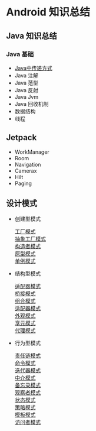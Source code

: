 # Android 知识总结
## Java 知识总结
### Java 基础
*  [Java中传递方式](./java/java%E5%80%BC%E4%BC%A0%E9%80%92.md)
* Java 注解
* Java 范型
* Java 反射
* Java Jvm
* Java 回收机制
* 数据结构
* 线程

## Jetpack  
* WorkManager
* Room
* Navigation
* Camerax
* Hilt
* Paging

## 设计模式
* 创建型模式    


    [工厂模式](./DesignPattern/工厂模式.md)    
    [抽象工厂模式]()    
    [构造者模式]()    
    [原型模式]()    
    [单例模式]()    
* 结构型模式    

    [适配器模式]()    
    [桥接模式]()    
    [组合模式]()    
    [适配器模式]()    
    [外观模式]()  
    [享元模式]()  
    [代理模式]()  
* 行为型模式    


    [责任链模式]()    
    [命令模式]()    
    [迭代器模式]()    
    [中介模式]()    
    [备忘录模式]()  
    [观察者模式]()  
    [状态模式]()    
    [策略模式]()    
    [模板模式]()    
    [访问者模式]()  